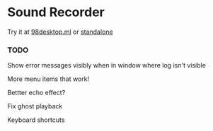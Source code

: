 
# Sound Recorder

Try it at [98desktop.ml](http://98desktop.ml/) or [standalone](http://1j01.github.io/98/sound-recorder/)


### TODO

Show error messages visibly when in window where log isn't visible

More menu items that work!

Bettter echo effect?

Fix ghost playback

Keyboard shortcuts

